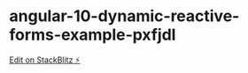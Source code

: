 # angular-10-dynamic-reactive-forms-example-pxfjdl

[Edit on StackBlitz ⚡️](https://stackblitz.com/edit/angular-10-dynamic-reactive-forms-example-pxfjdl)